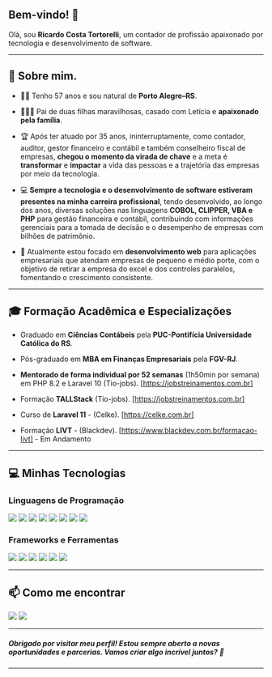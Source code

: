 ## Bem-vindo! 👋

Olá, sou **Ricardo Costa Tortorelli**, um contador de profissão apaixonado por tecnologia e desenvolvimento de software.

---
## 🌟 Sobre mim.

- 👨‍💻 Tenho 57 anos e sou natural de **Porto Alegre–RS**.

- ‍👩‍👧‍👧 Pai de duas filhas maravilhosas, casado com Letícia e **apaixonado pela família**.

- 🏆 Após ter atuado por 35 anos, ininterruptamente, como contador, auditor, gestor financeiro e contábil e também conselheiro fiscal de empresas, **chegou o momento da virada de chave** e a meta é **transformar** e **impactar** a vida das pessoas e a trajetória das empresas por meio da tecnologia.

- 💻 **Sempre a tecnologia e o desenvolvimento de software estiveram presentes na minha carreira profissional**, tendo desenvolvido, ao longo dos anos, diversas soluções nas linguagens **COBOL, CLIPPER, VBA e PHP** para gestão financeira e contábil, contribuindo com informações gerenciais para a tomada de decisão e o desempenho de empresas com bilhões de patrimônio.

- 🚀 Atualmente estou focado em **desenvolvimento web** para aplicações empresariais que atendam empresas de pequeno e médio porte, com o objetivo de retirar a empresa do excel e dos controles paralelos, fomentando o crescimento consistente.

---

## 🎓 Formação Acadêmica e Especializações

- Graduado em **Ciências Contábeis** pela **PUC-Pontifícia Universidade Católica do RS**.

- Pós-graduado em **MBA em Finanças Empresariais** pela **FGV-RJ**.

- **Mentorado de forma individual por 52 semanas** (1h50min por semana) em PHP 8.2 e Laravel 10 (Tio-jobs). [https://jobstreinamentos.com.br]

- Formação **TALLStack** (Tio-jobs). [https://jobstreinamentos.com.br]

- Curso de **Laravel 11** - (Celke). [https://celke.com.br]

- Formação **LIVT** - (Blackdev). [https://www.blackdev.com.br/formacao-livt] - Em Andamento
---

## 💻 Minhas Tecnologias

### Linguagens de Programação

<div> 
<img src="https://img.shields.io/badge/COBOL-%20?style=flat-square&logo=cobol&logoColor=white&color=00599C"></img> 
<img src="https://img.shields.io/badge/Clipper-%20?style=flat-square&logo=clipper&logoColor=white&color=4B0082"></img>
<img src="https://img.shields.io/badge/VBA-%20?style=flat-square&logo=vba&logoColor=white&color=217346"></img> 
<img src="https://img.shields.io/badge/PHP-%20?style=flat-square&logo=php&logoColor=white&color=777BB4"></img> 
<img src="https://img.shields.io/badge/HTML5-%20?style=flat-square&logo=html5&logoColor=white&color=E34F26"></img> 
<img src="https://img.shields.io/badge/CSS3-%20?style=flat-square&logo=css3&logoColor=white&color=1572B6"></img> 
<img src="https://img.shields.io/badge/JAVASCRIPT-%20?style=flat-square&logo=javascript&logoColor=white&color=F7DF1E"></img> 
<img src="https://img.shields.io/badge/SQL-%20?style=flat-square&logo=mysql&logoColor=white&color=4479A1"></img>
</div>

### Frameworks e Ferramentas

<div>
<img src="https://img.shields.io/badge/LARAVEL-%20?style=flat-square&logo=laravel&logoColor=white&color=FF2D20"></img>
<img src="https://img.shields.io/badge/BOOTSTRAP-%20?style=flat-square&logo=bootstrap&logoColor=white&color=7952B3"></img>
<img src="https://img.shields.io/badge/Livewire-%20?style=flat-square&logo=livewire&logoColor=white&color=4E56A6"></img>
<img src="https://img.shields.io/badge/Alpine.js-%20?style=flat-square&logo=alpine.js&logoColor=white&color=8BC0D0"></img> 
<img src="https://img.shields.io/badge/Tailwind%20CSS-%20?style=flat-square&logo=tailwind-css&logoColor=white&color=38B2AC"></img>
<img src="https://img.shields.io/badge/Docker-%20?style=flat-square&logo=docker&logoColor=white&color=2496ED"></img>
</div>

---

[//]: # ()
[//]: # (## 📊 Estatísticas GitHub)

[//]: # ()
[//]: # (<div>)

[//]: # (    <img height="180em" src="https://github-readme-stats.vercel.app/api?username=ricktorelli-git&show_icons=true&theme=dracula&include_all_commits=true&count_private=true"/>)

[//]: # (    <img height="180em" src="https://github-readme-stats.vercel.app/api/top-langs/?username=ricktorelli-git&layout=compact&langs_count=7&theme=dracula&count_private=true"/>)

[//]: # (</div>)

[//]: # (---)

## 📫 Como me encontrar
<div>

[//]: # (  <a href="https://www.linkedin.com/in/tiago-lemos-neitzke/" target="_blank"><img src="https://img.shields.io/badge/-LinkedIn-%230077B5?style=for-the-badge&logo=linkedin&logoColor=white" target="_blank"></a>)
<a href="https://wa.me/5551999698812" target="_blank"><img src="https://img.shields.io/badge/-WhatsApp-%25D366?style=for-the-badge&logo=whatsapp&logoColor=white" target="_blank"></a>
<a href="mailto:ricktorelli.php@gmail.com" target="_blank"><img src="https://img.shields.io/badge/-Email-%23D14836?style=for-the-badge&logo=gmail&logoColor=white" target="_blank"></a>
</div>

---
##### Obrigado por visitar meu perfil! Estou sempre aberto a novas oportunidades e parcerias. Vamos criar algo incrível juntos? 🚀
___

